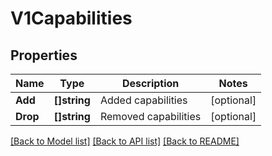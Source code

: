 # V1Capabilities

## Properties
Name | Type | Description | Notes
------------ | ------------- | ------------- | -------------
**Add** | **[]string** | Added capabilities | [optional] 
**Drop** | **[]string** | Removed capabilities | [optional] 

[[Back to Model list]](../README.md#documentation-for-models) [[Back to API list]](../README.md#documentation-for-api-endpoints) [[Back to README]](../README.md)


